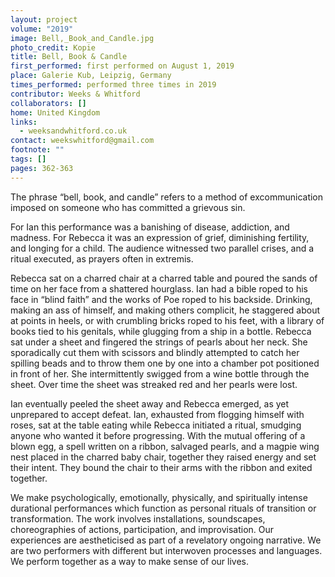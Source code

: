 ```yaml
---
layout: project
volume: "2019"
image: Bell,_Book_and_Candle.jpg
photo_credit: Kopie
title: Bell, Book & Candle
first_performed: first performed on August 1, 2019
place: Galerie Kub, Leipzig, Germany
times_performed: performed three times in 2019
contributor: Weeks & Whitford
collaborators: []
home: United Kingdom
links:
  - weeksandwhitford.co.uk
contact: weekswhitford@gmail.com
footnote: ""
tags: []
pages: 362-363
---
```


The phrase “bell, book, and candle” refers to a method of excommunication imposed on someone who has committed a grievous sin.

For Ian this performance was a banishing of disease, addiction, and madness. For Rebecca it was an expression of grief, diminishing fertility, and longing for a child. The audience witnessed two parallel crises, and a ritual executed, as prayers often in extremis.

Rebecca sat on a charred chair at a charred table and poured the sands of time on her face from a shattered hourglass. Ian had a bible roped to his face in “blind faith” and the works of Poe roped to his backside. Drinking, making an ass of himself, and making others complicit, he staggered about at points in heels, or with crumbling bricks roped to his feet, with a library of books tied to his genitals, while glugging from a ship in a bottle. Rebecca sat under a sheet and fingered the strings of pearls about her neck. She sporadically cut them with scissors and blindly attempted to catch her spilling beads and to throw them one by one into a chamber pot positioned in front of her. She intermittently swigged from a wine bottle through the sheet. Over time the sheet was streaked red and her pearls were lost.

Ian eventually peeled the sheet away and Rebecca emerged, as yet unprepared to accept defeat. Ian, exhausted from flogging himself with roses, sat at the table eating while Rebecca initiated a ritual, smudging anyone who wanted it before progressing. With the mutual offering of a blown egg, a spell written on a ribbon, salvaged pearls, and a magpie wing nest placed in the charred baby chair, together they raised energy and set their intent. They bound the chair to their arms with the ribbon and exited together.

We make psychologically, emotionally, physically, and spiritually intense durational performances which function as personal rituals of transition or transformation. The work involves installations, soundscapes, choreographies of actions, participation, and improvisation. Our experiences are aestheticised as part of a revelatory ongoing narrative. We are two performers with different but interwoven processes and languages. We perform together as a way to make sense of our lives.
